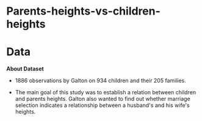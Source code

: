 # Parents-heights-vs-children-heights
# Data
**About Dataset**
- 1886 observations by Galton on 934 children and their 205 families.

- The main goal of this study was to establish a relation between children and parents heights. Galton also wanted to find out whether marriage selection indicates a relationship between a husband's and his wife's heights.
